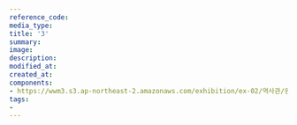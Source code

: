 ```yaml
---
reference_code:
media_type:
title: '3'
summary:
image:
description:
modified_at:
created_at:
components:
- https://wwm3.s3.ap-northeast-2.amazonaws.com/exhibition/ex-02/역사관/완_위안소/3.gif
tags:
-
---
```

